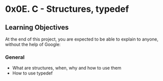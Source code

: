 # 0x0E. C - Structures, typedef
## Learning Objectives
At the end of this project, you are expected to be able to explain to anyone, without the help of Google:

### General
* What are structures, when, why and how to use them
* How to use typedef

